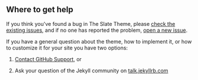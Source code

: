 ## Where to get help

If you think you've found a bug in The Slate Theme, please [check the existing issues](https://github.com/pages-themes/slate/issues), and if no one has reported the problem, [open a new issue](https://github.com/pages-themes/slate/issues/new).

If you have a general question about the theme, how to implement it, or how to customize it for your site  you have two options:

1. [Contact GitHub Support](https://github.com/contact?form%5Bsubject%5D=GitHub%20Pages%20theme%20pages-themes/slate), or

2. Ask your question of the Jekyll community on [talk.jekyllrb.com](https://talk.jekyllrb.com/)
